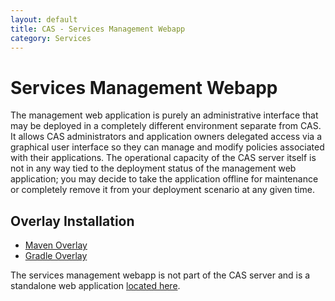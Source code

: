 ```yaml
---
layout: default
title: CAS - Services Management Webapp
category: Services
---
```


# Services Management Webapp

The management web application is purely an administrative interface that may be deployed in a completely different environment separate from CAS. It allows CAS administrators and application owners delegated access via a graphical user interface so they can manage and modify policies associated with their applications. The operational capacity of the CAS server itself is not in any way tied to the deployment status of the management web application; you may decide to take the application offline for maintenance or completely remove it from your deployment scenario at any given time.

## Overlay Installation

- [Maven Overlay](https://github.com/apereo/cas-management-overlay)
- [Gradle Overlay](https://github.com/apereo/cas-management-gradle-overlay)


The services management webapp is not part of the CAS server and is a standalone web application [located here](https://github.com/apereo/cas-management).
